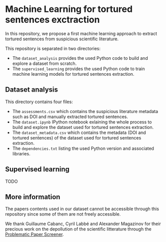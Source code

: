 # Machine Learning for tortured sentences exctraction

In this repository, we propose a first machine learning approach to extract tortured sentences from suspicious scientific literature.

This repository is separated in two directories:
- The `dataset_analysis` provides the used Python code to build and explore a dataset from scratch.
- The `supervised_learning` provides the used Python code to train machine learning models for tortured sentences extraction.

## Dataset analysis

This directory contains four files:
- The `assessments.csv` which contains the suspicious literature metadata such as DOI and manually extracted tortured sentences.
- The `dataset.ipynb` IPython notebook exlaining the whole process to build and explore the dataset used for tortured sentences extraction.
- The `dataset_metadata.csv` which contains the metadata (DOI and tortured sentences) of the dataset used for tortured sentences extraction.
- The `dependencies.txt` listing the used Python version and associated libraries.

## Supervised learning

TODO

## More information

The papers contents used in our dataset cannot be accessible through this repository since some of them are not freely accessible.

We thank Guillaume Cabanc, Cyril Labbé and Alexander Magazinov for their precious work on the depollution of the scientific litterature through the [Problematic Paper Screener](https://www.irit.fr/~Guillaume.Cabanac/problematic-paper-screener).
